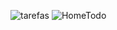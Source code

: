 
![tarefas](https://github.com/user-attachments/assets/47323758-5944-4bba-afed-caa27c0c5575)
![HomeTodo](https://github.com/user-attachments/assets/4c70b935-f49d-49a1-8ff3-4a12366b132c)
